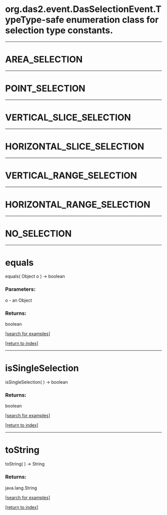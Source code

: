 # org.das2.event.DasSelectionEvent.TypeType-safe enumeration class for selection type constants.
***
<a name="AREA_SELECTION"></a>
# AREA_SELECTION



***
<a name="POINT_SELECTION"></a>
# POINT_SELECTION



***
<a name="VERTICAL_SLICE_SELECTION"></a>
# VERTICAL_SLICE_SELECTION



***
<a name="HORIZONTAL_SLICE_SELECTION"></a>
# HORIZONTAL_SLICE_SELECTION



***
<a name="VERTICAL_RANGE_SELECTION"></a>
# VERTICAL_RANGE_SELECTION



***
<a name="HORIZONTAL_RANGE_SELECTION"></a>
# HORIZONTAL_RANGE_SELECTION



***
<a name="NO_SELECTION"></a>
# NO_SELECTION



***
<a name="equals"></a>
# equals
equals( Object o ) &rarr; boolean



### Parameters:
o - an Object

### Returns:
boolean


<a href="https://github.com/autoplot/dev/search?q=equals&unscoped_q=equals">[search for examples]</a>

<a href="https://github.com/autoplot/documentation/blob/master/javadoc/index-all.md">[return to index]</a>

***
<a name="isSingleSelection"></a>
# isSingleSelection
isSingleSelection(  ) &rarr; boolean



### Returns:
boolean


<a href="https://github.com/autoplot/dev/search?q=isSingleSelection&unscoped_q=isSingleSelection">[search for examples]</a>

<a href="https://github.com/autoplot/documentation/blob/master/javadoc/index-all.md">[return to index]</a>

***
<a name="toString"></a>
# toString
toString(  ) &rarr; String



### Returns:
java.lang.String


<a href="https://github.com/autoplot/dev/search?q=toString&unscoped_q=toString">[search for examples]</a>

<a href="https://github.com/autoplot/documentation/blob/master/javadoc/index-all.md">[return to index]</a>

